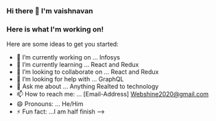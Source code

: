 ### Hi there 👋 I'm vaishnavan
### Here is what I'm working on! 

Here are some ideas to get you started:

- 🔭 I’m currently working on ... Infosys
- 🌱 I’m currently learning ... React and Redux
- 👯 I’m looking to collaborate on ... React and Redux
- 🤔 I’m looking for help with ... GraphQL
- 💬 Ask me about ... Anything Realted to technology
- 📫 How to reach me: ... [Email-Address] Webshine2020@gmail.com
- 😄 Pronouns: ... He/Him
- ⚡ Fun fact: ...I am half finish
-->
